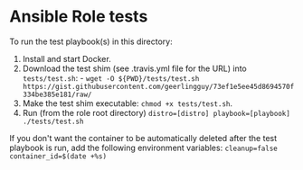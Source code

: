 # Ansible Role tests

To run the test playbook(s) in this directory:

  1. Install and start Docker.
  1. Download the test shim (see .travis.yml file for the URL) into `tests/test.sh`:
    - `wget -O ${PWD}/tests/test.sh https://gist.githubusercontent.com/geerlingguy/73ef1e5ee45d8694570f334be385e181/raw/`
  1. Make the test shim executable: `chmod +x tests/test.sh`.
  1. Run (from the role root directory) `distro=[distro] playbook=[playbook] ./tests/test.sh`

If you don't want the container to be automatically deleted after the test playbook is run, add the following environment variables: `cleanup=false container_id=$(date +%s)`
